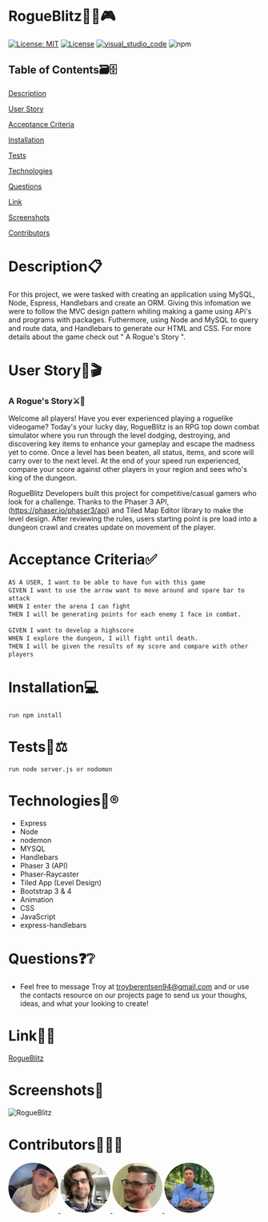 # RogueBlitz🐱‍🏍🎮
[![License: MIT](https://img.shields.io/badge/License-MIT-violet.svg)](https://opensource.org/licenses/MIT)
[![License](https://img.shields.io/badge/License-Apache%202.0-red.svg)](https://opensource.org/licenses/Apache-2.0)
[![visual_studio_code](https://aleen42.github.io/badges/src/visual_studio_code.svg)](https://code.visualstudio.com) 
![npm](https://aleen42.github.io/badges/src/npm.svg)

## Table of Contents🗃🗄

[Description](#Description)

[User Story](#ARogue'sStory)

[Acceptance Criteria](#AcceptanceCriteria)

[Installation](#Installation)

[Tests](#Tests)

[Technologies](#Technologies)

[Questions](#Questions)

[Link](#Link)

[Screenshots](#Screenshots)

[Contributors](#Contributors)


# Description📋
For this project, we were tasked with creating an application using MySQL, Node, Espress, Handlebars and create an ORM.  Giving this infomation we were to follow the MVC design pattern whiling making a game using APi's and programs with packages. Futhermore, using Node and MySQL to query and route data, and Handlebars to generate our HTML and CSS. For more details about the game check out " A Rogue's Story ".

# User Story📙🎬
### A Rogue's Story⚔️📒
Welcome all players! Have you ever experienced playing a roguelike videogame? Today's your lucky day, RogueBlitz is an RPG top down combat simulator where you run through the level dodging, destroying, and discovering key items to enhance your gameplay and escape the madness yet to come. Once a level has been beaten, all status, items, and score will carry over to the next level. At the end of your speed run experienced, compare your score against other players in your region and sees who's king of the dungeon.

RogueBlitz Developers built this project for competitive/casual gamers who look for a challenge. Thanks to the Phaser 3 API, (https://phaser.io/phaser3/api) and Tiled Map Editor library to make the level design. After reviewing the rules, users starting point is pre load into a dungeon crawl and creates update on movement of the player. 

# Acceptance Criteria✅

```
AS A USER, I want to be able to have fun with this game
GIVEN I want to use the arrow want to move around and spare bar to attack
WHEN I enter the arena I can fight
THEN I will be generating points for each enemy I face in combat.

GIVEN I want to develop a highscore
WHEN I explore the dungeon, I will fight until death.
THEN I will be given the results of my score and compare with other players

```

# Installation💻

```
run npm install
```

# Tests🔬⚖

```
run node server.js or nodomon
```


# Technologies📲®
* Express
* Node
* nodemon
* MYSQL
* Handlebars
* Phaser 3 (API)
* Phaser-Raycaster
* Tiled App (Level Design)
* Bootstrap 3 & 4
* Animation
* CSS
* JavaScript
* express-handlebars


# Questions❓❔
* Feel free to message Troy at troyberentsen94@gmail.com and or use the contacts resource on our projects page to send us your thoughs, ideas, and what your looking to create!  

# Link📶🤳
[RogueBlitz](https://calm-plains-46392.herokuapp.com/)

# Screenshots📸
![RogueBlitz](https://user-images.githubusercontent.com/62157127/95813318-9adab280-0ce5-11eb-82b9-4bb629b42d1f.png)

# Contributors🙌👨‍💻

<a href="https://github.com/tmbx9482">
         <img alt="Troy Berentsen" src="team/Troy.png"
         width="100" height="100" style="border-radius:50%;">
      </a>

<a href="https://github.com/KilometersDodecahedron">
         <img alt="Miles Cohn" src="team/Miles.png"
         width="100" height="100" style="border-radius:50%;">
      </a>

<a href="https://github.com/chrissy613">
         <img alt="Chris Crook" src="team/Chris.png"
         width="100" height="100" style="border-radius:50%;">
      </a>

<a href="https://github.com/Carlosbenitez">
         <img alt="Carlos Benitez" src="team/Carlos.png"
         width="100" height="100" style="border-radius:50%;">
      </a>
